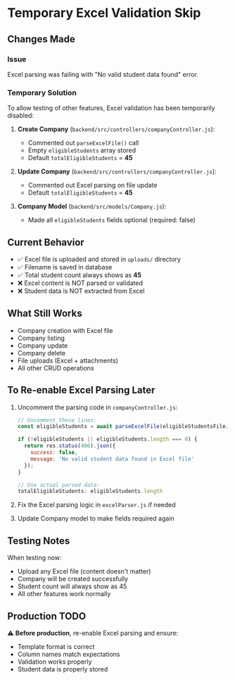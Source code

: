 # Temporary Excel Validation Skip

## Changes Made

### Issue
Excel parsing was failing with "No valid student data found" error.

### Temporary Solution
To allow testing of other features, Excel validation has been temporarily disabled:

1. **Create Company** (`backend/src/controllers/companyController.js`):
   - Commented out `parseExcelFile()` call
   - Empty `eligibleStudents` array stored
   - Default `totalEligibleStudents` = **45**

2. **Update Company** (`backend/src/controllers/companyController.js`):
   - Commented out Excel parsing on file update
   - Default `totalEligibleStudents` = **45**

3. **Company Model** (`backend/src/models/Company.js`):
   - Made all `eligibleStudents` fields optional (required: false)

## Current Behavior

- ✅ Excel file is uploaded and stored in `uploads/` directory
- ✅ Filename is saved in database
- ✅ Total student count always shows as **45**
- ❌ Excel content is NOT parsed or validated
- ❌ Student data is NOT extracted from Excel

## What Still Works

- Company creation with Excel file
- Company listing
- Company update
- Company delete
- File uploads (Excel + attachments)
- All other CRUD operations

## To Re-enable Excel Parsing Later

1. Uncomment the parsing code in `companyController.js`:
   ```javascript
   // Uncomment these lines:
   const eligibleStudents = await parseExcelFile(eligibleStudentsFile.path);
   
   if (!eligibleStudents || eligibleStudents.length === 0) {
     return res.status(400).json({
       success: false,
       message: 'No valid student data found in Excel file'
     });
   }
   
   // Use actual parsed data:
   totalEligibleStudents: eligibleStudents.length
   ```

2. Fix the Excel parsing logic in `excelParser.js` if needed

3. Update Company model to make fields required again

## Testing Notes

When testing now:
- Upload any Excel file (content doesn't matter)
- Company will be created successfully
- Student count will always show as 45
- All other features work normally

## Production TODO

⚠️ **Before production**, re-enable Excel parsing and ensure:
- Template format is correct
- Column names match expectations
- Validation works properly
- Student data is properly stored
